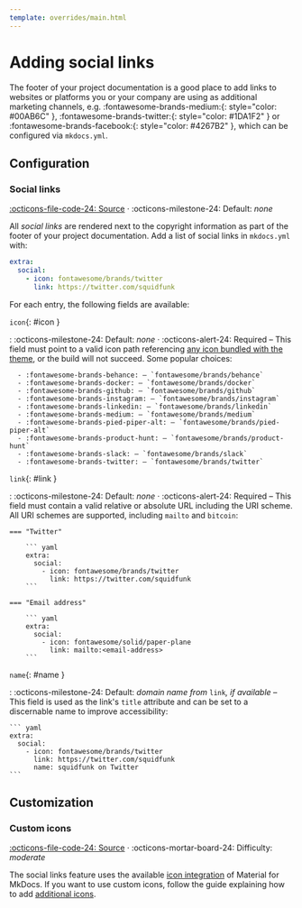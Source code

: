 ```yaml
---
template: overrides/main.html
---
```


# Adding social links

The footer of your project documentation is a good place to add links to
websites or platforms you or your company are using as additional marketing 
channels, e.g. :fontawesome-brands-medium:{: style="color: #00AB6C" },
:fontawesome-brands-twitter:{: style="color: #1DA1F2" } or
:fontawesome-brands-facebook:{: style="color: #4267B2" }, which can be
configured via `mkdocs.yml`.

## Configuration

### Social links

[:octicons-file-code-24: Source][1] · 
:octicons-milestone-24: Default: _none_

All _social links_ are rendered next to the copyright information as part of the 
footer of your project documentation. Add a list of social links in `mkdocs.yml` 
with:

``` yaml
extra:
  social:
    - icon: fontawesome/brands/twitter
      link: https://twitter.com/squidfunk
```

For each entry, the following fields are available:

`icon`{: #icon }

:     :octicons-milestone-24: Default: _none_ · :octicons-alert-24: Required –
      This field must point to a valid icon path referencing [any icon bundled 
      with the theme][2], or the build will not succeed. Some popular choices:

      - :fontawesome-brands-behance: – `fontawesome/brands/behance`
      - :fontawesome-brands-docker: – `fontawesome/brands/docker`
      - :fontawesome-brands-github: – `fontawesome/brands/github`
      - :fontawesome-brands-instagram: – `fontawesome/brands/instagram`
      - :fontawesome-brands-linkedin: – `fontawesome/brands/linkedin`
      - :fontawesome-brands-medium: – `fontawesome/brands/medium`
      - :fontawesome-brands-pied-piper-alt: – `fontawesome/brands/pied-piper-alt`
      - :fontawesome-brands-product-hunt: – `fontawesome/brands/product-hunt`
      - :fontawesome-brands-slack: – `fontawesome/brands/slack`
      - :fontawesome-brands-twitter: – `fontawesome/brands/twitter`

  [1]: https://github.com/squidfunk/mkdocs-material/blob/master/src/partials/social.html
  [2]: https://github.com/squidfunk/mkdocs-material/tree/master/material/.icons

`link`{: #link }

:   :octicons-milestone-24: Default: _none_ · :octicons-alert-24: Required –
    This field must contain a valid relative or absolute URL including the URI 
    scheme. All URI schemes are supported, including `mailto` and `bitcoin`:

    === "Twitter"

        ``` yaml
        extra:
          social:
            - icon: fontawesome/brands/twitter
              link: https://twitter.com/squidfunk
        ```

    === "Email address"

        ``` yaml
        extra:
          social:
            - icon: fontawesome/solid/paper-plane
              link: mailto:<email-address>
        ```

`name`{: #name }

:   :octicons-milestone-24: Default: _domain name from_ `link`_, if available_ –
    This field is used as the link's `title` attribute and can be set to a 
    discernable name to improve accessibility:

    ``` yaml
    extra:
      social:
        - icon: fontawesome/brands/twitter
          link: https://twitter.com/squidfunk
          name: squidfunk on Twitter
    ```

## Customization

### Custom icons

[:octicons-file-code-24: Source][2] ·
:octicons-mortar-board-24: Difficulty: _moderate_

The social links feature uses the available [icon integration][3] of Material for
MkDocs. If you want to use custom icons, follow the guide explaining how to
add [additional icons][4].

  [3]: changing-the-logo-and-icons.md#icons
  [4]: changing-the-logo-and-icons.md#additional-icons
